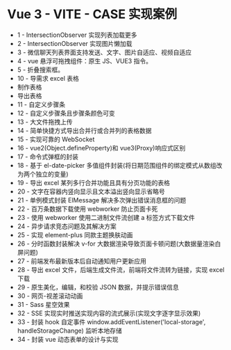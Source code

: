 # Vue 3 - VITE - CASE 实现案例

- 1 - IntersectionObserver 实现列表加载更多
- 2 - IntersectionObserver 实现图片懒加载
- 3 - 微信聊天列表界面支持发送、文字、图片自适应、视频自适应
- 4 - vue 悬浮可拖拽组件：原生 JS、VUE3 指令。
- 5 - 折叠搜索框。
- 10 - 导需求 excel 表格
- 制作表格
- 导出表格
- 11 - 自定义步骤条
- 12 - 自定义步骤条且步骤条颜色可变
- 13 - 大文件拖拽上传
- 14 - 简单快捷方式导出合并行或合并列的表格数据
- 15 - 实现可靠的 WebSocket
- 16 - vue2(Object.defineProperty)和 vue3(Proxy)响应式区别
- 17 - 命令式弹框的封装
- 18 - 基于 el-date-picker 多值组件封装(将日期范围组件的绑定模式从数组改为两个独立的变量)
- 19 - 导出 excel 某列多行合并功能且具有分页功能的表格
- 20 - 文字在容器内竖向显示且文本溢出竖向显示省略号
- 21 - 单例模式封装 ElMessage 解决多次弹出错误消息框的问题
- 22 - 百万条数据下载使用 webworker 防止页面卡死
- 23 - 使用 webworker 使用二进制文件流创建 a 标签方式下载文件
- 24 - 异步请求竞态问题及其解决方案
- 25 - 实现 element-plus 同款主题换肤动画
- 26 - 分时函数封装解决 v-for 大数据渲染导致页面卡顿问题(大数据量渲染白屏问题)
- 27 - 前端发布最新版本后自动通知用户更新应用
- 28 - 导出 excel 文件，后端生成文件流，前端将文件流转为链接，实现 excel 下载
- 29 - 原生美化，编辑，和校验 JSON 数据，并提示错误信息
- 30 - 网页-视差滚动动画
- 31 - Sass 星空效果
- 32 - SSE 实现实时推送实现内容的流式展示(实现文字逐字显示效果)
- 33 - 封装 hook 自定事件 window.addEventListener('local-storage', handleStorageChange) 监听本地存储
- 34 - 封装 vue 动态表单的设计与实现
